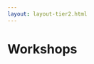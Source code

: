 ```yaml
---
layout: layout-tier2.html
---
```

<div class="container section workshops">
   <h1 class="text-center">Workshops</h1>
    </div>
</div>
<script type="text/javascript" src="https://sessionize.com/api/v2/q3d6hwxt/view/Sessions"></script>

